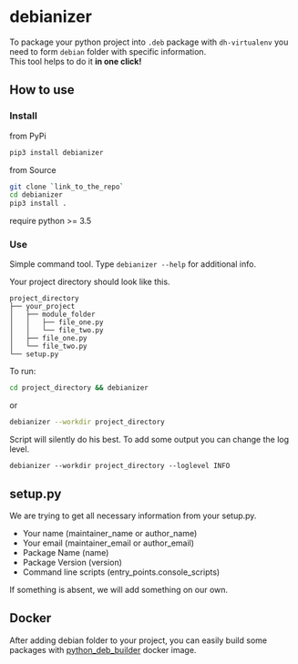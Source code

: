debianizer
===
To package your python project into `.deb` package with `dh-virtualenv` you need 
to form `debian` folder with specific information. <br>
This tool helps to do it **in one click!**
## How to use
### Install
from PyPi
```bash
pip3 install debianizer
```
from Source
```bash
git clone `link_to_the_repo`
cd debianizer
pip3 install .
```
require python >= 3.5

### Use
Simple command tool.
Type `debianizer --help` for additional info.

Your project directory should look like this.
```
project_directory
├── your_project
│   ├── module_folder
│   │   ├── file_one.py
│   │   └── file_two.py
│   ├── file_one.py
│   └── file_two.py
└── setup.py
```

To run:
```bash
cd project_directory && debianizer
```
or 
```bash
debianizer --workdir project_directory
```
Script will silently do his best.
To add some output you can change the log level.
```
debianizer --workdir project_directory --loglevel INFO
```
## setup.py
We are trying to get all necessary information from your setup.py. 
* Your name (maintainer_name or author_name)
* Your email (maintainer_email or author_email)
* Package Name (name)
* Package Version (version)
* Command line scripts (entry_points.console_scripts) 

If something is absent, we will add something on our own.
## Docker
After adding debian folder to your project, you can easily build some 
packages with [python_deb_builder](https://github.com/nabokihms/python_deb_builder) docker image. 
